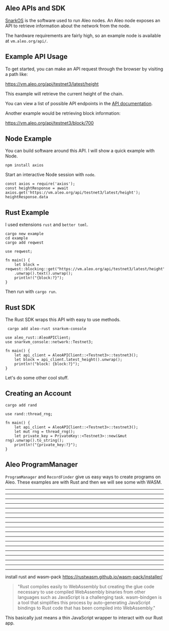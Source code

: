 ## Aleo APIs and SDK

[SnarkOS](https://github.com/AleoHQ/snarkOS) is the software used to run Aleo nodes. An Aleo node exposes an API to retrieve information about the network from the node.

The hardware requirements are fairly high, so an example node is available at `vm.aleo.org/api/`.

## Example API Usage

To get started, you can make an API request through the browser by visiting a path like:

https://vm.aleo.org/api/testnet3/latest/height

This example will retrieve the current height of the chain.

You can view a list of possible API endpoints in the [API documentation](https://developer.aleo.org/testnet/getting_started/overview).

Another example would be retrieving block information:

https://vm.aleo.org/api/testnet3/block/700

## Node Example

You can build software around this API. I will show a quick example with Node.

`npm install axios`

Start an interactive Node session with `node`.

```
const axios = require('axios');
const heightResponse = await axios.get('https://vm.aleo.org/api/testnet3/latest/height');
heightResponse.data
```

## Rust Example

I used extensions `rust` and `better toml`.

```
cargo new example
cd example
cargo add reqwest
```

```
use reqwest;

fn main() {
    let block = reqwest::blocking::get("https://vm.aleo.org/api/testnet3/latest/height")
    .unwrap().text().unwrap();
    println!("{block:?}");
}
```

Then run with `cargo run`.

## Rust SDK

The Rust SDK wraps this API with easy to use methods.

` cargo add aleo-rust snarkvm-console`

```
use aleo_rust::AleoAPIClient;
use snarkvm_console::network::Testnet3;

fn main() {
    let api_client = AleoAPIClient::<Testnet3>::testnet3();
    let block = api_client.latest_height().unwrap();
    println!("block: {block:?}");
}
```

Let's do some other cool stuff.

## Creating an Account

`cargo add rand`

```
use rand::thread_rng;

fn main() {
    let api_client = AleoAPIClient::<Testnet3>::testnet3();
    let mut rng = thread_rng();
    let private_key = PrivateKey::<Testnet3>::new(&mut rng).unwrap().to_string();
    println!("{private_key:?}");
}
```

## Aleo ProgramManager

`ProgramManager` and `RecordFinder` give us easy ways to create programs on Aleo. These examples are with Rust and then we will see some with WASM.

---

---

---

---

---

---

---

---

---

---

---

---

---

---

---

---

---

---

install rust and wasm-pack
https://rustwasm.github.io/wasm-pack/installer/

> "Rust compiles easily to WebAssembly but creating the glue code necessary to use compiled WebAssembly binaries from other languages such as JavaScript is a challenging task. wasm-bindgen is a tool that simplifies this process by auto-generating JavaScript bindings to Rust code that has been compiled into WebAssembly."

This basically just means a thin JavaScript wrapper to interact with our Rust app.
